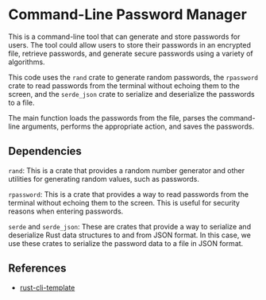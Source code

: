 # Command-Line Password Manager
This is a command-line tool that can generate and store passwords for users. The tool could allow users to store their passwords in an encrypted file, retrieve passwords, and generate secure passwords using a variety of algorithms.

This code uses the `rand` crate to generate random passwords, the `rpassword` crate to read passwords from the terminal without echoing them to the screen, and the `serde_json` crate to serialize and deserialize the passwords to a file.

The main function loads the passwords from the file, parses the command-line arguments, performs the appropriate action, and saves the passwords.

## Dependencies
`rand`: This is a crate that provides a random number generator and other utilities for generating random values, such as passwords.

`rpassword`: This is a crate that provides a way to read passwords from the terminal without echoing them to the screen. This is useful for security reasons when entering passwords.

`serde` and `serde_json`: These are crates that provide a way to serialize and deserialize Rust data structures to and from JSON format. In this case, we use these crates to serialize the password data to a file in JSON format.
## References

* [rust-cli-template](https://github.com/kbknapp/rust-cli-template)
